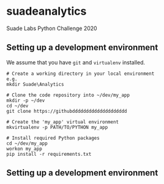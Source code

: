 # suadeanalytics
Suade Labs Python Challenge 2020

## Setting up a development environment

We assume that you have `git` and `virtualenv` installed.

    # Create a working directory in your local environment
    e.g.
    mkdir Suade\Analytics 
    
    # Clone the code repository into ~/dev/my_app
    mkdir -p ~/dev
    cd ~/dev
    git clone https://githubdddddddddddddddddddd

    # Create the 'my_app' virtual environment
    mkvirtualenv -p PATH/TO/PYTHON my_app

    # Install required Python packages
    cd ~/dev/my_app
    workon my_app
    pip install -r requirements.txt
    
    
    
## Setting up a development environment

